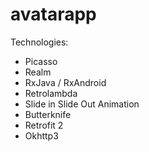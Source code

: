 # avatarapp

Technologies:
+ Picasso
+ Realm
+ RxJava / RxAndroid
+ Retrolambda
+ Slide in Slide Out Animation
+ Butterknife
+ Retrofit 2
+ Okhttp3
